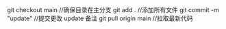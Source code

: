 git checkout main   //确保目录在主分支
git add .  //添加所有文件
git commit -m "update"  //提交更改  update  备注
git pull origin main  //拉取最新代码